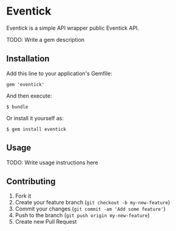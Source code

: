 # Eventick

Eventick is a simple API wrapper public Eventick API.

TODO: Write a gem description

## Installation

Add this line to your application's Gemfile:

    gem 'eventick'

And then execute:

    $ bundle

Or install it yourself as:

    $ gem install eventick

## Usage

TODO: Write usage instructions here

## Contributing

1. Fork it
2. Create your feature branch (`git checkout -b my-new-feature`)
3. Commit your changes (`git commit -am 'Add some feature'`)
4. Push to the branch (`git push origin my-new-feature`)
5. Create new Pull Request

